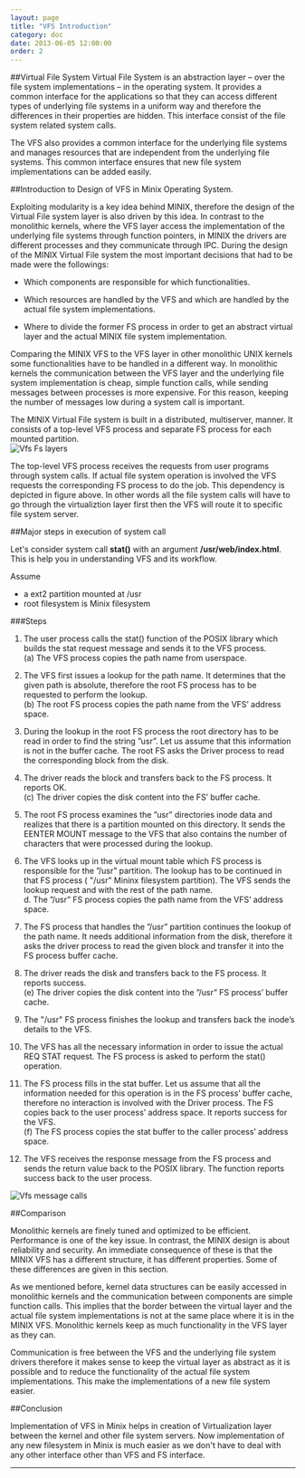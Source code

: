 ```yaml
---
layout: page
title: "VFS Introduction"
category: doc
date: 2013-06-05 12:00:00
order: 2
---
```

##Virtual File System
Virtual File System is an abstraction layer – over the file system implementations – in the operating system. It provides a common interface for the applications so that they can access different types of underlying file systems in a uniform way and therefore the differences in their properties are hidden. This interface consist of the file system related system calls.

The VFS also provides a common interface for the underlying file systems and manages resources that are independent from the underlying file systems. This
common interface ensures that new file system implementations can be added easily.


##Introduction to Design of VFS in Minix Operating System. 

Exploiting modularity is a key idea behind MINIX, therefore the design of the Virtual File system layer is also driven by this idea. In contrast to the monolithic
kernels, where the VFS layer access the implementation of the underlying file systems through function pointers, in MINIX the drivers are different processes
and they communicate through IPC. During the design of the MINIX Virtual File system the most important decisions that had to be made were the followings:      

* Which components are responsible for which functionalities.    

* Which resources are handled by the VFS and which are handled by the actual file system implementations.    

* Where to divide the former FS process in order to get an abstract virtual layer and the actual MINIX file system implementation.      


Comparing the MINIX VFS to the VFS layer in other monolithic UNIX kernels some functionalities have to be handled in a different way. In monolithic kernels the communication between the VFS layer and the underlying file system implementation is cheap, simple function calls, while sending messages between processes is more expensive. For this reason, keeping the number of messages low during a system call is important.

The MINIX Virtual File system is built in a distributed, multiserver, manner. It consists of a top-level VFS process and separate FS process for each mounted partition.    
![Vfs Fs layers](../../img/vfsfs.png "The two layers of the MINIX Virtual File system. The VFS is above the actual file system implementations according to the dependencies.")


The top-level VFS process receives the requests from user programs through system calls. If actual file system operation is involved the VFS requests the corresponding FS process to do the job. This dependency is depicted in figure above. In other words all the file system calls will have to go through the virtualiztion layer first then the VFS will route it to specific file system server.


##Major steps in execution of system call 

Let's consider system call **stat()** with an argument **/usr/web/index.html**. This is help you in understanding VFS and its workflow.

Assume 

* a ext2 partition mounted at /usr
* root filesystem is Minix filesystem

###Steps

1. The user process calls the stat() function of the POSIX library which builds the stat request message and sends it to the VFS process.   
(a) The VFS process copies the path name from userspace.   

2. The VFS first issues a lookup for the path name. It determines that the given path is absolute, therefore the root FS process has to be requested to perform
the lookup.   
(b) The root FS process copies the path name from the VFS’ address space.   

3. During the lookup in the root FS process the root directory has to be read in order to find the string ”usr”. Let us assume that this information is not in the
buffer cache. The root FS asks the Driver process to read the corresponding block from the disk.   

4. The driver reads the block and transfers back to the FS process. It reports OK.   
(c) The driver copies the disk content into the FS’ buffer cache.    

5. The root FS process examines the ”usr” directories inode data and realizes that there is a partition mounted on this directory. It sends the EENTER MOUNT message to the VFS that also contains the number of characters that were processed during the lookup.    

6. The VFS looks up in the virtual mount table which FS process is responsible for the ”/usr” partition. The lookup has to be continued in that FS process ( "/usr" Mininx filesystem partition). The VFS sends the lookup request and with the rest of the path name.      
d. The ”/usr” FS process copies the path name from the VFS’ address space.    

7. The FS process that handles the ”/usr” partition continues the lookup of the path name. It needs additional information from the disk, therefore it asks
the driver process to read the given block and transfer it into the FS process buffer cache.    

8. The driver reads the disk and transfers back to the FS process. It reports success.  
  (e) The driver copies the disk content into the ”/usr” FS process’ buffer cache.    

9. The "/usr" FS process finishes the lookup and transfers back the inode’s details to the VFS.   

10. The VFS has all the necessary information in order to issue the actual REQ STAT request. The FS process is asked to perform the stat() operation.   

11. The FS process fills in the stat buffer. Let us assume that all the information needed for this operation is in the FS process’ buffer cache, therefore no
interaction is involved with the Driver process. The FS copies back to the user process’ address space. It reports success for the VFS.   
  (f) The FS process copies the stat buffer to the caller process’ address space.   

12. The VFS receives the response message from the FS process and sends the return value back to the POSIX library. The function reports success back to the user process.   

![Vfs message calls](../../img/vfsflow.png "Messages changed and data copied during the stat() system call.")


##Comparison

Monolithic kernels are finely tuned and optimized to be efficient. Performance is one of the key issue. In contrast, the MINIX design is about reliability and security. An immediate consequence of these is that the MINIX VFS has a different structure, it has different properties. Some of these differences are given in this
section.     

As we mentioned before, kernel data structures can be easily accessed in monolithic kernels and the communication between components are simple function calls. This implies that the border between the virtual layer and the actual file system implementations is not at the same place where it is in the MINIX VFS. Monolithic kernels keep as much functionality in the VFS layer as they can.    

Communication is free between the VFS and the underlying file system drivers therefore it makes sense to keep the virtual layer as abstract as it is possible and
to reduce the functionality of the actual file system implementations. This make the implementations of a new file system easier.     

##Conclusion 

Implementation of VFS in Minix helps in creation of Virtualization layer between the kernel and other file system servers. Now implementation of any new filesystem in Minix is much easier as we don't have to deal with any other interface other than VFS and FS interface.

* * * 

